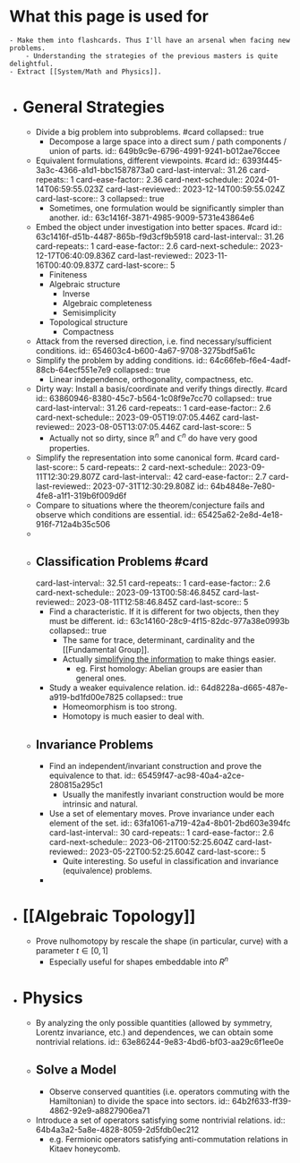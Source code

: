 # What this page is used for
	- Make them into flashcards. Thus I'll have an arsenal when facing new problems.
		- Understanding the strategies of the previous masters is quite delightful.
	- Extract [[System/Math and Physics]].
- # General Strategies
	- Divide a big problem into subproblems. #card
	  collapsed:: true
		- Decompose a large space into a direct sum / path components / union of parts.
		  id:: 649b9c9e-6796-4991-9241-b012ae76ccee
	- Equivalent formulations, different viewpoints. #card
	  id:: 6393f445-3a3c-4366-a1d1-bbc1587873a0
	  card-last-interval:: 31.26
	  card-repeats:: 1
	  card-ease-factor:: 2.36
	  card-next-schedule:: 2024-01-14T06:59:55.023Z
	  card-last-reviewed:: 2023-12-14T00:59:55.024Z
	  card-last-score:: 3
	  collapsed:: true
		- Sometimes, one formulation would be significantly simpler than another.
		  id:: 63c1416f-3871-4985-9009-5731e43864e6
	- Embed the object under investigation into better spaces. #card
	  id:: 63c1416f-d51b-4487-865b-f9d3cf9b5918
	  card-last-interval:: 31.26
	  card-repeats:: 1
	  card-ease-factor:: 2.6
	  card-next-schedule:: 2023-12-17T06:40:09.836Z
	  card-last-reviewed:: 2023-11-16T00:40:09.837Z
	  card-last-score:: 5
		- Finiteness
		- Algebraic structure
			- Inverse
			- Algebraic completeness
			- Semisimplicity
		- Topological structure
			- Compactness
	- Attack from the reversed direction, i.e. find necessary/sufficient conditions.
	  id:: 654603c4-b600-4a67-9708-3275bdf5a61c
	- Simplify the problem by adding conditions.
	  id:: 64c66feb-f6e4-4adf-88cb-64ecf551e7e9
	  collapsed:: true
		- Linear independence, orthogonality, compactness, etc.
	- Dirty way: Install a basis/coordinate and verify things directly. #card
	  id:: 63860946-8380-45c7-b564-1c08f9e7cc70
	  collapsed:: true
	  card-last-interval:: 31.26
	  card-repeats:: 1
	  card-ease-factor:: 2.6
	  card-next-schedule:: 2023-09-05T19:07:05.446Z
	  card-last-reviewed:: 2023-08-05T13:07:05.446Z
	  card-last-score:: 5
		- Actually not so dirty, since $\mathbb R^n$ and $\mathbb C^n$ do have very good properties.
	- Simplify the representation into some canonical form. #card
	  card-last-score:: 5
	  card-repeats:: 2
	  card-next-schedule:: 2023-09-11T12:30:29.807Z
	  card-last-interval:: 42
	  card-ease-factor:: 2.7
	  card-last-reviewed:: 2023-07-31T12:30:29.808Z
	  id:: 64b4848e-7e80-4fe8-a1f1-319b6f009d6f
	- Compare to situations where the theorem/conjecture fails and observe which conditions are essential.
	  id:: 65425a62-2e8d-4e18-916f-712a4b35c506
	-
	- ## Classification Problems #card
	  card-last-interval:: 32.51
	  card-repeats:: 1
	  card-ease-factor:: 2.6
	  card-next-schedule:: 2023-09-13T00:58:46.845Z
	  card-last-reviewed:: 2023-08-11T12:58:46.845Z
	  card-last-score:: 5
		- Find a characteristic. If it is different for two objects, then they must be different.
		  id:: 63c14160-28c9-4f15-82dc-977a38e0993b
		  collapsed:: true
			- The same for trace, determinant, cardinality and the [[Fundamental Group]].
			- Actually [simplifying the information](((64116664-78ea-458f-b45f-db085090d9cf))) to make things easier.
				- eg. First homology: Abelian groups are easier than general ones.
		- Study a weaker equivalence relation.
		  id:: 64d8228a-d665-487e-a919-bd1fd00e7825
		  collapsed:: true
			- Homeomorphism is too strong.
			- Homotopy is much easier to deal with.
	- ## Invariance Problems
		- Find an independent/invariant construction and prove the equivalence to that.
		  id:: 65459f47-ac98-40a4-a2ce-280815a295c1
			- Usually the manifestly invariant construction would be more intrinsic and natural.
		- Use a set of elementary moves. Prove invariance under each element of the set.
		  id:: 63fa1061-a719-42a4-8b01-2bd603e394fc
		  card-last-interval:: 30
		  card-repeats:: 1
		  card-ease-factor:: 2.6
		  card-next-schedule:: 2023-06-21T00:52:25.604Z
		  card-last-reviewed:: 2023-05-22T00:52:25.604Z
		  card-last-score:: 5
			- Quite interesting. So useful in classification and invariance (equivalence) problems.
		-
- # [[Algebraic Topology]]
	- Prove nulhomotopy by rescale the shape (in particular, curve) with a parameter $t\in [0,1]$
		- Especially useful for shapes embeddable into $R^n$
- # Physics
	- By analyzing the only possible quantities (allowed by symmetry, Lorentz invariance, etc.) and dependences, we can obtain some nontrivial relations.
	  id:: 63e86244-9e83-4bd6-bf03-aa29c6f1ee0e
	- ## Solve a Model
		- Observe conserved quantities (i.e. operators commuting with the Hamiltonian) to divide the space into sectors.
		  id:: 64b2f633-ff39-4862-92e9-a8827906ea71
	- Introduce a set of operators satisfying some nontrivial relations.
	  id:: 64b4a3a2-5a8e-4828-8059-2d5fdb0ec212
		- e.g. Fermionic operators satisfying anti-commutation relations in Kitaev honeycomb.